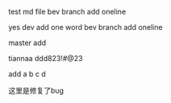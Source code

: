 test md file
bev branch add oneline 

yes 
dev add one word
bev branch add oneline


master add

tiannaa ddd823!#@23

add a b c d

这里是修复了bug
